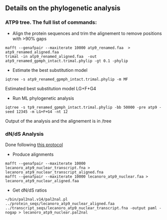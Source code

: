 ## Details on the phylogenetic analysis

### ATP9 tree. The full list of commands:
* Align the protein sequences and trim the alignement to remove positions with >90% gaps
```
mafft --genafpair --maxiterate 10000 atp9_renamed.faa  > atp9_renamed_aligned.faa
trimal -in atp9_renamed_aligned.faa  -out atp9_renamed_gpmph_intact.trimal.phylip -gt 0.1 -phylip
```
* Estimate the best substitution model
```
iqtree -s atp9_renamed_gpmph_intact.trimal.phylip -m MF
```
Estimated best substitution model LG+F+G4

* Run ML phylogenetic analysis
```
iqtree -s tp9_renamed_gpmph_intact.trimal.phylip -bb 50000 -pre atp9 -seed 12345 -m LG+F+G4 -nt 12
```
Output of the analysis and the alignement is in /tree

### dN/dS Analysis
Done following [this protocol](https://www.protocols.io/view/introduction-to-calculating-dn-ds-ratios-with-code-qhwdt7e?step=4)
* Produce alignments
```
mafft --genafpair --maxiterate 10000 lecanoro_atp9_nuclear_transcript.fna > lecanoro_atp9_nuclear_transcript_aligned.fna
mafft --genafpair --maxiterate 10000 lecanoro_atp9_nuclear.faa > lecanoro_atp9_nuclear_aligned.faa
```
* Get dN/dS ratios
```
~/bin/pal2nal.v14/pal2nal.pl ../protein_seqs/lecanoro_atp9_nuclear_aligned.faa ../transcript_seqs/lecanoro_atp9_nuclear_transcript.fna -output paml -nogap > lecanoro_atp9_nuclear.pal2nal
```
